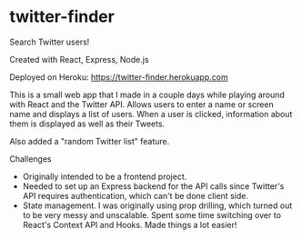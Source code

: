 # twitter-finder
Search Twitter users!

Created with React, Express, Node.js

Deployed on Heroku: https://twitter-finder.herokuapp.com

This is a small web app that I made in a couple days while playing	around with React and the Twitter API. Allows users to enter a name
or screen name and displays a list of users. When a user is clicked, 
information about them is displayed as well as their Tweets. 

Also added a "random Twitter list" feature. 

Challenges
- Originally intended to be a frontend project.
- Needed to set up an Express backend for the API calls since 
  Twitter's API requires authentication, which can't be done client
  side. 
- State management. I was originally using prop drilling, which
  turned out to be very messy and unscalable. Spent some time switching
  over to React's Context API and Hooks. Made things a lot easier! 
